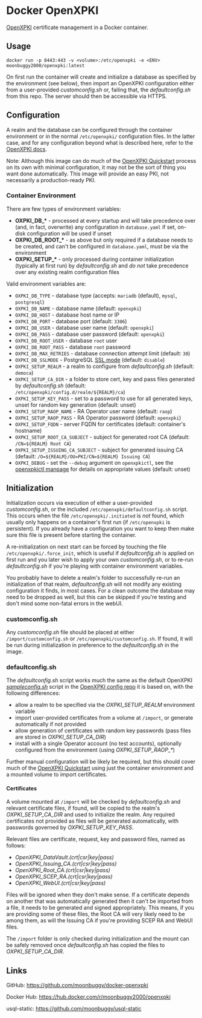 # Docker OpenXPKI

[OpenXPKI][] certificate management in a Docker container.


## Usage
```
docker run -p 8443:443 -v <volume>:/etc/openxpki -e <ENV> moonbuggy2000/openxpki:latest
```

On first run the container will create and initialize a database as specified by the environment (see below), then import an OpenXPKI configuration either from a user-provided _customconfig.sh_ or, failing that, the _defaultconfig.sh_ from this repo. The server should then be accessible via HTTPS.

## Configuration
A realm and the database can be configured through the container environment or in the normal `/etc/openxpki/` configuration files. In the latter case, and for any configuration beyond what is described here, refer to the [OpenXPKI docs][oxpki-docs].

Note: Although this image can do much of the [OpenXPKI Quickstart][oxpki-quickstart] process on its own with minimal configuration, it may not be the sort of thing you want done automatically. This image will provide an easy PKI, not necessarily a production-ready PKI.

### Container Environment
There are few types of environment variables:
*   __OXPKI\_DB\_\*__ - processed at every startup and will take precedence over (and, in fact, overwrite) any configuration in `database.yaml` if set, on-disk configuration will be used if unset
*   __OXPKI\_DB\_ROOT\_\*__ - as above but only required if a database needs to be created, and can't be configured in `database.yaml`, must be via the environment
*   __OXPKI\_SETUP\_\*__  - only processed during container initialization (typically at first run) by _defaultconfig.sh_ and _do not_ take precedence over any existing realm configuration files

Valid environment variables are:

*   ``OXPKI_DB_TYPE``				   	- database type (accepts: `mariadb` (default), `mysql`, `postgresql`)
*   ``OXPKI_DB_NAME``					  - database name (default: `openxpki`)
*   ``OXPKI_DB_HOST``				  	- database host name or IP
*   ``OXPKI_DB_PORT``			  		- database port (default: `3306`)
*   ``OXPKI_DB_USER``			  		- database user name (default: `openxpki`)
*   ``OXPKI_DB_PASS``			  		- database user password (default: `openxpki`)
*   ``OXPKI_DB_ROOT_USER``  		- database `root` user
*   ``OXPKI_DB_ROOT_PASS``	  	- database `root` password
*   ``OXPKI_DB_MAX_RETRIES``  	- database connection attempt limit (default: `30`)
*   ``OXPKI_DB_SSLMODE``        - PostgreSQL [SSL mode](https://www.postgresql.org/docs/11/libpq-ssl.html#LIBPQ-SSL-SSLMODE-STATEMENTS) (default: `disable`)
*   ``OXPKI_SETUP_REALM``       - a realm to configure from _defaultconfig.sh_ (default: `democa`)
*   ``OXPKI_SETUP_CA_DIR``      - a folder to store cert, key and pass files generated by _defaultconfig.sh_ (default: `/etc/openxpki/config.d/realm/${REALM}/ca`)
*   ``OXPKI_SETUP_KEY_PASS``    - set to a password to use for all generated keys, unset for random key generation (default: unset)
*   ``OXPKI_SETUP_RAOP_NAME``   - RA Operator user name (default: `raop`)
*   ``OXPKI_SETUP_RAOP_PASS``   - RA Operator password (default: `openxpki`)
*   ``OXPKI_SETUP_FQDN``        - server FQDN for certificates (default: container's hostname)
*   ``OXPKI_SETUP_ROOT_CA_SUBJECT``     - subject for generated root CA (default: `/CN=${REALM} Root CA`)
*   ``OXPKI_SETUP_ISSUING_CA_SUBJECT``  - subject for generated issuing CA (default: `/O=${REALM}/OU=PKI/CN=${REALM} Issuing CA`)
*   ``OXPKI_DEBUG``					  	- set the `--debug` argument on `openxpkictl`, see the [openxpkictl manpage][oxpki-manpage] for details on appropriate values (default: unset)

## Initialization
Initialization occurs via execution of either a user-provided _customconfig.sh_, or the included `/etc/openxpki/defaultconfig.sh` script. This occurs when the file `/etc/openxpki/.initiated` is _not_ found, which usually only happens on a container's first run (if `/etc/openxpki` is persistent). If you already have a configuration you want to keep then make sure this file is present before starting the container.

A re-initialization on next start can be forced by touching the file `/etc/openxpki/.force_init`, which is useful if _defaultconfig.sh_ is applied on first run and you later wish to apply your own _customconfig.sh_, or to re-run _defaultconfig.sh_ if you're playing with container environment variables.

You probably have to delete a realm's folder to successfully re-run an initialization of that realm, _defaultconfig.sh_ will not modify any existing configuration it finds, in most cases. For a clean outcome the database may need to be dropped as well, but this can be skipped if you're testing and don't mind some non-fatal errors in the webUI.

### customconfig.sh
Any _customconfig.sh_ file should be placed at either `/import/customconfig.sh` or `/etc/openxpki/customconfig.sh`. If found, it will be run during initialization in preference to the _defaultconfig.sh_ in the image.

### defaultconfig.sh
The _defaultconfig.sh_ script works much the same as the default OpenXPKI [_sampleconfig.sh_][oxpki-sampleconfig] script in the [OpenXPKI config repo][oxpki-config] it is based on, with the following differences:

*   allow a realm to be specified via the _OXPKI\_SETUP\_REALM_ environment variable
*   import user-provided certificates from a volume at `/import`, or generate automatically if not provided
*   allow generation of certificates with random key passwords (pass files are stored in _OXPKI\_SETUP\_CA\_DIR_)
*   install with a single Operator account (no test accounts), optionally configured from the environment (using _OXPKI\_SETUP\_RAOP\_\*_)

Further manual configuration will be likely be required, but this should cover much of the [OpenXPKI Quickstart][oxpki-quickstart] using just the container environment and a mounted volume to import certificates.

#### Certificates
A volume mounted at `/import` will be checked by _defaultconfig.sh_ and relevant certificate files, if found, will be copied to the realm's _OXPKI\_SETUP\_CA\_DIR_ and used to initialize the realm. Any required certificates not provided as files will be generated automatically, with passwords governed by _OXPKI\_SETUP\_KEY\_PASS_.

Relevant files are certificate, request, key and password files, named as follows:

*   _OpenXPKI\_DataVault.(crt|csr|key|pass)_
*   _OpenXPKI\_Issuing_CA.(crt|csr|key|pass)_
*   _OpenXPKI\_Root_CA.(crt|csr|key|pass)_
*   _OpenXPKI\_SCEP_RA.(crt|csr|key|pass)_
*   _OpenXPKI\_WebUI.(crt|csr|key|pass)_

Files will be ignored when they don't make sense. If a certificate depends on another that was automatically generated then it can't be imported from a file, it needs to be generated and signed appropriately. This means, if you are providing some of these files, the Root CA will very likely need to be among them, as will the Issuing CA if you're providing SCEP RA and WebUI files.

The `/import` folder is only checked during initialization and the mount can be safely removed once _defaultconfig.sh_ has copied the files to _OXPKI\_SETUP\_CA\_DIR_.


## Links
GitHub: <https://github.com/moonbuggy/docker-openxpki>

Docker Hub: <https://hub.docker.com/r/moonbuggy2000/openxpki>

usql-static: <https://github.com/moonbuggy/usql-static>


[OpenXPKI]: https://www.openxpki.org/ (OpenXPKI)
[oxpki-docs]: http://openxpki.readthedocs.io/en/latest/ (OpenXPKI manual)
[oxpki-quickstart]: https://openxpki.readthedocs.io/en/latest/quickstart.html (OpenXPKI quickstart)
[oxpki-config]: https://github.com/openxpki/openxpki-config/ (openxpki-config)
[oxpki-sampleconfig]: https://github.com/openxpki/openxpki-config/blob/community/contrib/sampleconfig.sh (sampleconfig.sh)
[oxpki-manpage]: https://manned.org/openxpkictl/f9b633c3
